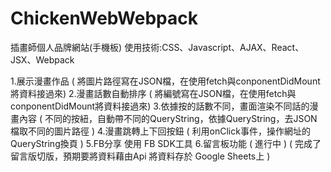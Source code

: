 # ChickenWebWebpack
插畫師個人品牌網站(手機板)
使用技術:CSS、Javascript、AJAX、React、JSX、Webpack  

1.展示漫畫作品
( 將圖片路徑寫在JSON檔，在使用fetch與conponentDidMount將資料接過來)
2.漫畫話數自動排序
   ( 將編號寫在JSON檔，在使用fetch與conponentDidMount將資料接過來)
3.依據按的話數不同，畫面渲染不同話的漫畫內容
   ( 不同的按紐，自動帶不同的QueryString，依據QueryString，去JSON檔取不同的圖片路徑 )
4.漫畫跳轉上下回按鈕
   ( 利用onClick事件，操作網址的QueryString換頁 )
5.FB分享 使用 FB SDK工具
6.留言板功能  ( 進行中 )
   ( 完成了留言版切版，預期要將資料藉由Api 將資料存於 Google Sheets上 )
